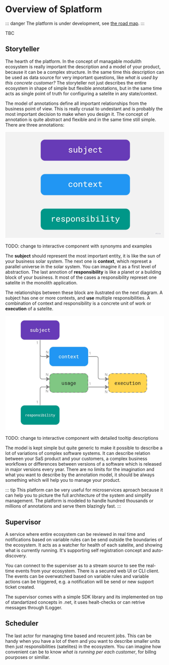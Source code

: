 # Overview of Splatform

::: danger
The platform is under development, see [the road map](road-map).
:::

TBC

## Storyteller

The hearth of the platform. In the concept of managable modulith ecosystem is really important the description and a model of your product, because it can be a complex structure. In the same time this description can be used as data source for very important questions, like *what is used by this concrete customer?* The storyteller not just describes the entire ecosystem in shape of simple but flexible annotations, but in the same time acts as single point of truth for configuring a satelite in any state/context.

The model of annotations define all important relationships from the business point of view. This is really crusal to undestant and is probably the most important decision to make when you design it. The concept of annotation is quite abstract and flexible and in the same time still simple. There are three annotations:

![annotations](images/annotations.jpg)

TODO: change to interactive component with synonyms and examples

The **subject** should represent the most important entity, it is like the sun of your business solar system. The next one is **context**, which represet a parallel universe in the solar system. You can imagine it as a first level of abstraction. The last annotion of **responsibility** is like a planet or a building block of your business. It most of the cases a responsibility represet one satelite in the monolith application.

The relationships between these block are ilustrated on the next diagram. A subject has one or more contexts, and **use** multiple responsibilities. A combination of context and responsibility is a concrete unit of work or **execution** of a satelite.

![annotations](images/annotations-relations.jpg)

TODO: change to interactive component with detailed tooltip descriptions

The model is kept simple but quite generic to make it possible to describe a lot of variations of complex software systems. It can describe relation between your SaS product and your customers, a complex business workflows or differences between versions of a software which is released in major versions every year. There are no limits for the imagination and what you want to describe by the annotation model, it should be always something which will help you to manage your product.

::: tip
This platform can be very useful for microservices aproach because it can help you to picture the full architecture of the system and simplify management. The platform is modeled to handle hundred thousands or millions of annotations and serve them blazingly fast. 
:::

## Supervisor

A service where entire ecosystem can be reviewed in real time and notifications based on variable rules can be send outside the boundaries of the ecosystem. It acts as a watcher for health of each satelite, and showing what is currently running. It's supporting self registration concept and auto-discovery.

You can connect to the superviser as to a stream source to see the real-time events from your ecosystem. There is a secured web UI or CLI client. The events can be overwatched based on variable rules and variable actions can be triggered, e.g. a notification will be send or new support ticket created.

The supervisor comes with a simple SDK library and its implemented on top of standartized concepts in .net, it uses healt-checks or can retrive messages through ILogger.

## Scheduler

The last actor for managing time based and recurent jobs. This can be handy when you have a lot of them and you want to describe smaller units then just responsibilities (satelites) in the ecosystem. You can imagine how convenient can be to know *what is running per each customer*, for billng pourposes or simillar.



